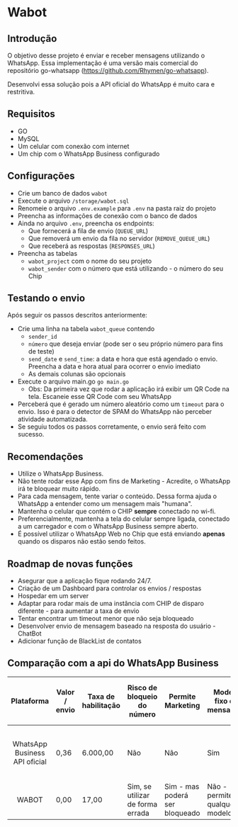 # Wabot

## Introdução

O objetivo desse projeto é enviar e receber mensagens utilizando o WhatsApp. Essa implementação é uma versão mais comercial do repositório go-whatsapp (https://github.com/Rhymen/go-whatsapp).

Desenvolvi essa solução pois a API oficial do WhatsApp é muito cara e restritiva.


## Requisitos 

- GO
- MySQL 
- Um celular com conexão com internet
- Um chip com o WhatsApp Business configurado

## Configurações

- Crie um banco de dados `wabot`
- Execute o arquivo `/storage/wabot.sql` 
- Renomeie o arquivo `.env.example` para `.env` na pasta raiz do projeto
- Preencha as informações de conexão com o banco de dados
- Ainda no arquivo `.env`, preencha os endpoints:
    - Que fornecerá a fila de envio (`QUEUE_URL`)
    - Que removerá um envio da fila no servidor (`REMOVE_QUEUE_URL`)
    - Que receberá as respostas (`RESPONSES_URL`)
- Preencha as tabelas
    - `wabot_project` com o nome do seu projeto
    - `wabot_sender` com o número que está utilizando - o número do seu Chip
   
## Testando o envio

Após seguir os passos descritos anteriormente:

- Crie uma linha na tabela `wabot_queue` contendo 
    - `sender_id`
    - `número` que deseja enviar (pode ser o seu próprio número para fins de teste)
    - `send_date` e `send_time`: a data e hora que está agendado o envio. Preencha a data e hora atual para ocorrer o envio imediato
    - As demais colunas são opcionais
- Execute o arquivo main.go `go main.go`
    - Obs: Da primeira vez que rodar a aplicação irá exibir um QR Code na tela. Escaneie esse QR Code com seu WhatsApp
- Perceberá que é gerado um número aleatório como um `timeout` para o envio. Isso é para o detector de SPAM do WhatsApp não perceber atividade automatizada.
- Se seguiu todos os passos corretamente, o envio será feito com sucesso.
 
## Recomendações

- Utilize o WhatsApp Business.
- Não tente rodar esse App com fins de Marketing - Acredite, o WhatsApp irá te bloquear muito rápido.
- Para cada mensagem, tente variar o conteúdo. Dessa forma ajuda o WhatsApp a entender como um mensagem mais "humana".
- Mantenha o celular que contém o CHIP **sempre** conectado no wi-fi.
- Preferencialmente, mantenha a tela do celular sempre ligada, conectado a um carregador e com o WhatsApp Business sempre aberto.
- É possível utilizar o WhatsApp Web no Chip que está enviando **apenas** quando os disparos não estão sendo feitos.


## Roadmap de novas funções

- Asegurar que a aplicação fique rodando 24/7.
- Criação de um Dashboard para controlar os envios / respostas
- Hospedar em um server
- Adaptar para rodar mais de uma instância com CHIP de disparo diferente - para aumentar a taxa de envio
- Tentar encontrar um timeout menor que não seja bloqueado
- Desenvolver envio de mensagem baseado na resposta do usuário - ChatBot
- Adicionar função de BlackList de contatos

## Comparação com a api do WhatsApp Business

| Plataforma | Valor / envio | Taxa de habilitação | Risco de bloqueio do número | Permite Marketing | Modelo fixo de mensagem | Disparo / min. | Captura de resposta |  Envio deme imag | Permite envio de mais um número |
|:-----------------------------:|---------------|---------------------|----------------------------------|--------------------------------|-------------------------------|----------------|------------------------|------------------|-----------------------------------|
| WhatsApp Business API oficial | 0,36 | 6.000,00 | Não | Não | Sim | Ilimitado | Sim - por WebHook | Sim | Não - limitado a apenas um número |
| WABOT | 0,00 | 17,00 | Sim, se utilizar de forma errada | Sim - mas poderá ser bloqueado | Não - permite qualquer modelo | 2 | Sim - a cada 5 minutos | Não | Quantos números precisar |
